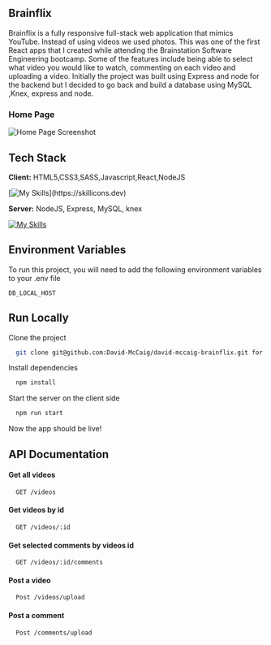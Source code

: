 ## Brainflix

Brainflix is a fully responsive full-stack web application that mimics YouTube. Instead of using videos we used photos. This was one of the first React apps that I created while attending the Brainstation Software Engineering bootcamp. Some of the features include being able to select what video you would like to watch, commenting on each video and uploading a video. Initially the project was built using Express and node for the backend but I decided to go back and build a database using MySQL ,Knex, express and node.

### Home Page
![Home Page Screenshot](https://res.cloudinary.com/dui1zm17r/image/upload/v1682915123/Github/Screenshot_2023-05-01_at_4.23.52_PM_adnzwe.png)

## Tech Stack

**Client:** 
HTML5,CSS3,SASS,Javascript,React,NodeJS

[![My Skills](https://skillicons.dev/icons?i=js,html,css,sass,react,nodejs,)](https://skillicons.dev)

**Server:**
NodeJS, Express, MySQL, knex

[![My Skills](https://skillicons.dev/icons?i=nodejs,express,mysql)](https://skillicons.dev)


## Environment Variables

To run this project, you will need to add the following environment variables to your .env file

`DB_LOCAL_HOST`

## Run Locally

Clone the project

```bash
  git clone git@github.com:David-McCaig/david-mccaig-brainflix.git for front end
```

Install dependencies

```bash
  npm install 
```

Start the server on the client side 

```bash
  npm run start
```
Now the app should be live! 

## API Documentation


#### Get all videos

```
  GET /videos
```

#### Get videos by id

```
  GET /videos/:id
```

#### Get selected comments by videos id

```
  GET /videos/:id/comments
```

#### Post a video

```
  Post /videos/upload
```

#### Post a comment

```
  Post /comments/upload
```


